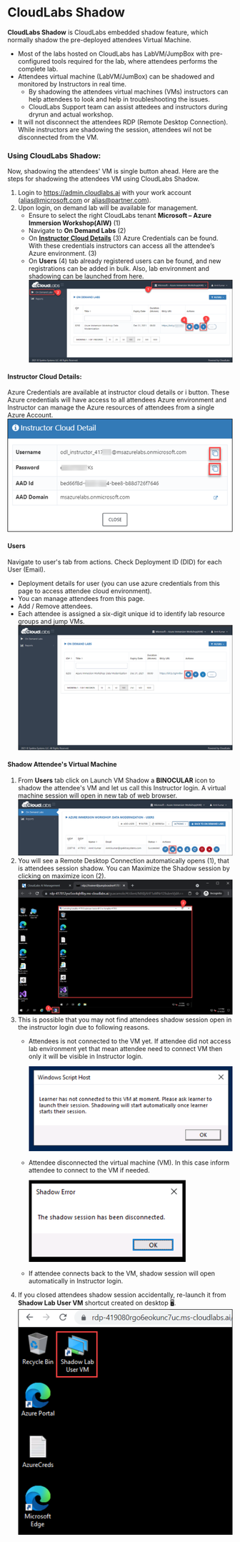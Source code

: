 # CloudLabs Shadow

**CloudLabs Shadow** is CloudLabs embedded shadow feature, which normally shadow the pre-deployed attendees Virtual Machine.
  - Most of the labs hosted on CloudLabs has LabVM/JumpBox with pre-configured tools required for the lab, where attendees performs the complete lab.
  - Attendees virtual machine (LabVM/JumBox) can be shadowed and monitored by Instructors in real time.
    * By shadowing the attendees virtual machines (VMs) instructors can help attendees to look and help in troubleshooting the issues. 
    * CloudLabs Support team can assist attedees and instructors during dryrun and actual workshop.
  - It will not disconnect the attendees RDP (Remote Desktop Connection). While instructors are shadowing the session, attendees wil not be disconnected from the VM.

### Using CloudLabs Shadow:
Now, shadowing the attendees' VM is single button ahead. Here are the steps for shadowing the attendees VM using CloudLabs Shadow.
1. Login to https://admin.cloudlabs.ai with your work account (alias@microsoft.com or alias@partner.com).
1. Upon login, on demand lab will be available for management.
    - Ensure to select the right CloudLabs tenant **Microsoft – Azure Immersion Workshop(AIW)** (1)
    - Navigate to **On Demand Labs** (2)
    - On **[Instructor Cloud Details]()** (3) Azure Credentials can be found. With these credentials instructors can access all the attendee’s Azure environment. (3)
    - On **Users** (4) tab already registered users can be found, and new registrations can be added in bulk. Also, lab environment and shadowing can be launched from here.
   ![](.././media/cs-001.png)
   
#### Instructor Cloud Details: 
Azure Credentials are available at instructor cloud details or i button. These Azure credentials will have access to all attendees Azure environment and Instructor can manage the Azure resources of attendees from a single Azure Account.
  ![](.././media/cs-002.png)
  
#### Users
Navigate to user's tab from actions. Check Deployment ID (DID) for each User (Email).
  - Deployment details for user (you can use azure credentials from this page to access attendee cloud environment).
  - You can manage attendees from this page.
  - Add / Remove attendees.
  - Each attendee is assigned a six-digit unique id to identify lab resource groups and jump VMs.
![](.././media/cs-003.png)

#### Shadow Attendee's Virtual Machine
1. From **Users** tab click on Launch VM Shadow a **BINOCULAR** icon to shadow the attendee's VM and let us call this Instructor login. A virtual machine session will open in new tab of web browser.
   ![](.././media/cs-004.png)
1. You will see a Remote Desktop Connection automatically opens (1), that is attendees session shadow. You can Maximize the Shadow session by clicking on maximize icon (2).
   ![](.././media/cs-005.png)
1. This is possible that you may not find attendees shadow session open in the instructor login due to following reasons.
   - Attendees is not connected to the VM yet. If attendee did not access lab environment yet that mean attendee need to connect VM then only it will be visible in Instructor login.

     ![](.././media/cs-006.png)     
   - Attendee disconnected the virtual machine (VM). In this case inform attendee to connect to the VM if needed. 
  
     ![](.././media/cs-007.png)     
   - If attendee connects back to the VM, shadow session will open automatically in Instructor login.  
1. If you closed attendees shadow session accidentally, re-launch it from **Shadow Lab User VM** shortcut created on desktop 🖥.
   ![](.././media/cs-008.png)
  
  

 


